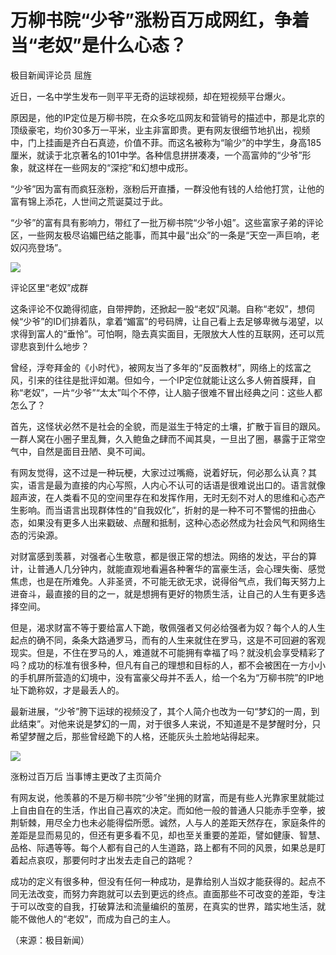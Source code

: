 # 万柳书院“少爷”涨粉百万成网红，争着当“老奴”是什么心态？

极目新闻评论员 屈旌

近日，一名中学生发布一则平平无奇的运球视频，却在短视频平台爆火。

原因是，他的IP定位是万柳书院，在众多吃瓜网友和营销号的描述中，那是北京的顶级豪宅，均价30多万一平米，业主非富即贵。更有网友很细节地扒出，视频中，门上挂画是齐白石真迹，价值不菲。而这名被称为“喻少”的中学生，身高185厘米，就读于北京著名的101中学。各种信息拼拼凑凑，一个高富帅的“少爷”形象，就这样在一些网友的“深挖”和幻想中成形。

“少爷”因为富有而疯狂涨粉，涨粉后开直播，一群没他有钱的人给他打赏，让他的富有锦上添花，人世间之荒诞莫过于此。

“少爷”的富有具有影响力，带红了一批万柳书院“少爷小姐”。这些富家子弟的评论区，一些网友极尽谄媚巴结之能事，而其中最“出众”的一条是“天空一声巨响，老奴闪亮登场”。

![](https://inews.gtimg.com/newsapp_bt/0/15593674658/1000)

评论区里“老奴”成群

这条评论不仅跪得彻底，自带押韵，还掀起一股“老奴”风潮。自称“老奴”，想伺候“少爷”的ID们排着队，拿着“媚富”的号码牌，让自己看上去足够卑微与渴望，以求得到富人的“垂怜”。可怕啊，隐去真实面目，无限放大人性的互联网，还可以荒谬悲哀到什么地步？

曾经，浮夸拜金的《小时代》，被网友当了多年的“反面教材”，网络上的炫富之风，引来的往往是批评如潮。但如今，一个IP定位就能让这么多人俯首膜拜，自称“老奴”，一片“少爷”“太太”叫个不停，让人脑子很难不冒出经典之问：这些人都怎么了？

首先，这怪状必然不是社会的全貌，而是滋生于特定的土壤，扩散于盲目的跟风。一群人窝在小圈子里乱舞，久入鲍鱼之肆而不闻其臭，一旦出了圈，暴露于正常空气中，自然是面目丑陋、臭不可闻。

有网友觉得，这不过是一种玩梗，大家过过嘴瘾，说着好玩，何必那么认真？其实，语言是最为直接的内心写照，人内心不认可的话语是很难说出口的。语言就像超声波，在人类看不见的空间里存在和发挥作用，无时无刻不对人的思维和心态产生影响。而当语言出现群体性的“自我奴化”，折射的是一种不可不警惕的扭曲心态，如果没有更多人出来戳破、点醒和抵制，这种心态必然成为社会风气和网络生态的污染源。

对财富感到羡慕，对强者心生敬意，都是很正常的想法。网络的发达，平台的算计，让普通人几分钟内，就能直观地看遍各种奢华的富豪生活，会心理失衡、感觉焦虑，也是在所难免。人非圣贤，不可能无欲无求，说得俗气点，我们每天努力上进奋斗，最直接的目的之一，就是想拥有更好的物质生活，让自己的人生有更多选择空间。

但是，渴求财富不等于要给富人下跪，敬佩强者又何必给强者为奴？每个人的人生起点的确不同，条条大路通罗马，而有的人生来就住在罗马，这是不可回避的客观现实。但是，不住在罗马的人，难道就不可能拥有幸福了吗？就没机会享受精彩了吗？成功的标准有很多种，但凡有自己的理想和目标的人，都不会被困在一方小小的手机屏所营造的幻境中，没有富豪父母并不丢人，给一个名为“万柳书院”的IP地址下跪称奴，才是最丢人的。

最新进展，“少爷”胯下运球的视频没了，其个人简介也改为一句“梦幻的一周，到此结束”。对他来说是梦幻的一周，对于很多人来说，不知道是不是梦醒时分，只希望梦醒之后，那些曾经跪下的人格，还能灰头土脸地站得起来。

![](https://inews.gtimg.com/newsapp_bt/0/15593674663/1000)

涨粉过百万后 当事博主更改了主页简介

有网友说，他羡慕的不是万柳书院“少爷”坐拥的财富，而是有些人光靠家里就能过上自由自在的生活，作出自己喜欢的决定。而如他一般的普通人只能赤手空拳，披荆斩棘，用尽全力也未必能得偿所愿。诚然，人与人的差距天然存在，家庭条件的差距是显而易见的，但还有更多看不见，却也至关重要的差距，譬如健康、智慧、品格、际遇等等。每个人都有自己的人生道路，路上都有不同的风景，如果总是盯着起点哀叹，那要何时才出发去走自己的路呢？

成功的定义有很多种，但没有任何一种成功，是靠给别人当奴才能获得的。起点不同无法改变，而努力奔跑就可以去到更远的终点。直面那些不可改变的差距，专注于可以改变的自我，打破算法和流量编织的茧房，在真实的世界，踏实地生活，就能不做他人的“老奴”，而成为自己的主人。

（来源：极目新闻）

